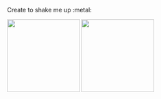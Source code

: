 <p>
  Create to shake me up :metal:
</p>

<a href="https://github.com/5h4k3m3">
  <img align="left" height="170px" src="https://github-readme-stats.vercel.app/api?username=5h4k3m3&count_private=true&show_icons=true&theme=dracula" />
</a>
<a href="https://github.com/5h4k3m3">
  <img align="left" height="170px" src="https://github-readme-stats.vercel.app/api/top-langs/?username=5h4k3m3&layout=compact&theme=dracula" />
</a>
